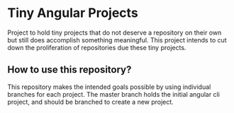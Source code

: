 # Tiny Angular Projects

Project to hold tiny projects that do not deserve a repository on their own but still does accomplish something meaningful. This project intends to cut down the proliferation of repositories due these tiny projects.

## How to use this repository?

This repository makes the intended goals possible by using individual branches for each project. The master branch holds the initial angular cli project, and should be branched to create a new project.